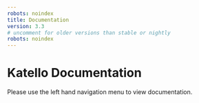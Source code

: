 ```yaml
---
robots: noindex
title: Documentation
version: 3.3
# uncomment for older versions than stable or nightly
robots: noindex
---
```


# Katello Documentation

Please use the left hand navigation menu to view documentation.
